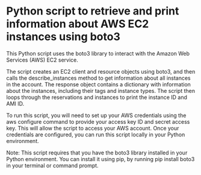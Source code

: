 # Python script to retrieve and print information about AWS EC2 instances using boto3

This Python script uses the boto3 library to interact with the Amazon Web Services (AWS) EC2 service.

The script creates an EC2 client and resource objects using boto3, and then calls the describe_instances method to get 
information about all instances in the account. The response object contains a dictionary with information about the instances, 
including their tags and instance types. The script then loops through the reservations and instances to print the instance ID and AMI ID.

To run this script, you will need to set up your AWS credentials using the aws configure command to provide your access key ID and secret access key. 
This will allow the script to access your AWS account. Once your credentials are configured, you can run this script locally in your Python environment.

Note: This script requires that you have the boto3 library installed in your Python environment. 
You can install it using pip, by running pip install boto3 in your terminal or command prompt.
